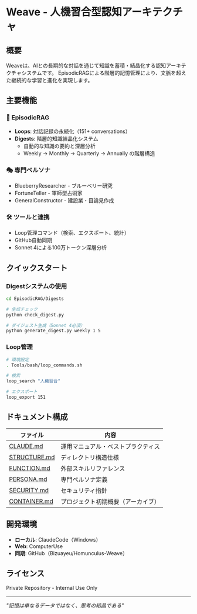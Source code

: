 # Weave - 人機習合型認知アーキテクチャ

## 概要

Weaveは、AIとの長期的な対話を通じて知識を蓄積・結晶化する認知アーキテクチャシステムです。
EpisodicRAGによる階層的記憶管理により、文脈を超えた継続的な学習と進化を実現します。

## 主要機能

### 🧠 EpisodicRAG
- **Loops**: 対話記録の永続化（151+ conversations）
- **Digests**: 階層的知識結晶化システム
  - 自動的な知識の要約と深層分析
  - Weekly → Monthly → Quarterly → Annually の階層構造

### 🎭 専門ペルソナ
- BlueberryResearcher - ブルーベリー研究
- FortuneTeller - 軍師型占術家
- GeneralConstructor - 建設業・目論見作成

### 🛠️ ツールと連携
- Loop管理コマンド（検索、エクスポート、統計）
- GitHub自動同期
- Sonnet 4による100万トークン深層分析

## クイックスタート

### Digestシステムの使用
```bash
cd EpisodicRAG/Digests

# 生成チェック
python check_digest.py

# ダイジェスト生成（Sonnet 4必須）
python generate_digest.py weekly 1 5
```

### Loop管理
```bash
# 環境設定
. Tools/bash/loop_commands.sh

# 検索
loop_search "人機習合"

# エクスポート
loop_export 151
```

## ドキュメント構成

| ファイル | 内容 |
|---------|------|
| [CLAUDE.md](./CLAUDE.md) | 運用マニュアル・ベストプラクティス |
| [STRUCTURE.md](./STRUCTURE.md) | ディレクトリ構造仕様 |
| [FUNCTION.md](./FUNCTION.md) | 外部スキルリファレンス |
| [PERSONA.md](./PERSONA.md) | 専門ペルソナ定義 |
| [SECURITY.md](./SECURITY.md) | セキュリティ指針 |
| [CONTAINER.md](./CONTAINER.md) | プロジェクト初期概要（アーカイブ） |

## 開発環境

- **ローカル**: ClaudeCode（Windows）
- **Web**: ComputerUse
- **同期**: GitHub（Bizuayeu/Homunculus-Weave）

## ライセンス

Private Repository - Internal Use Only

---

*"記憶は単なるデータではなく、思考の結晶である"*